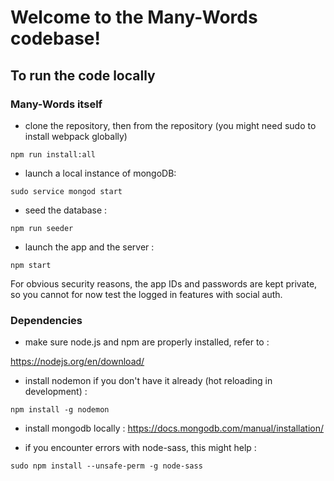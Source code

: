# Welcome to the Many-Words codebase!

## To run the code locally

### Many-Words itself
* clone the repository, then from the repository (you might need sudo to install webpack globally)

`npm run install:all`
* launch a local instance of mongoDB:

`sudo service mongod start`
* seed the database :

`npm run seeder`
* launch the app and the server :

`npm start`

For obvious security reasons, the app IDs and passwords are kept private, so you cannot for now test the logged in features with social auth.

### Dependencies
* make sure node.js and npm are properly installed, refer to : 

https://nodejs.org/en/download/
* install nodemon if you don't have it already (hot reloading in development) :

`npm install -g nodemon`
* install mongodb locally :
https://docs.mongodb.com/manual/installation/

* if you encounter errors with node-sass, this might help :

`sudo npm install --unsafe-perm -g node-sass`
